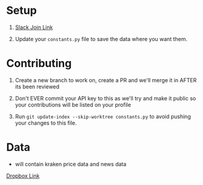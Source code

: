 # Setup

1) [Slack Join Link](https://join.slack.com/t/krakentrader/shared_invite/enQtNDEwODUwOTI5MjIwLWNhZDk3NmIzM2Y4YjAwYTcxMDI5ZWIxNmMzNGIyYzE4ZjY0MzA1OGFmOTExYmY0Yjk3ZjI2ZDAxMmY3NWQwN2U)

2) Update your `constants.py` file to save the data where you want them. 


# Contributing

1) Create a new branch to work on, create a PR and we'll merge it in AFTER its been reviewed

2) Don't EVER commit your API key to this as we'll try and make it public so your contributions will be listed on your profile

3) Run `git update-index --skip-worktree constants.py` to avoid pushing your changes to this file.


# Data

- will contain kraken price data and news data

[Dropbox Link](https://www.dropbox.com/sh/11ln04vn0n6ojuv/AABYIzzrp5UEvLKGhYLxnMISa?dl=0)
